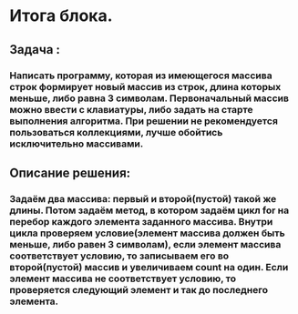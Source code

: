 # Итога блока.
## Задача : 
### Написать программу, которая из имеющегося массива строк формирует новый массив из строк, длина которых меньше, либо равна 3 символам. Первоначальный массив можно ввести с клавиатуры, либо задать на старте выполнения алгоритма. При решении не рекомендуется пользоваться коллекциями, лучше обойтись исключительно массивами.
## Описание решения:
### Задаём два массива: первый и второй(пустой) такой же длины. Потом задаём метод, в котором задаём цикл for на перебор каждого элемента заданного массива. Внутри цикла проверяем условие(элемент массива должен быть меньше, либо равен 3 символам), если элемент массива соответствует условию, то записываем его во второй(пустой) массив и увеличиваем count на один. Если элемент массива не соответствует условию, то проверяется следующий элемент и так до последнего элемента.